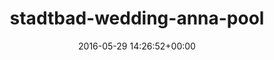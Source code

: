 ---
title:		"stadtbad-wedding-anna-pool"
type:		"photos"
mediatype:		"upload"
location:		"TBC"
date:		"2016-05-29 14:26:52+00:00"
album:		"abandoned"
filename:		"stadtbad-wedding-anna-pool.md"
series:		""
cl_public_id:		"abandoned/stadtbad-wedding-anna-pool"
cl_version:		1497000050
format:		"tiff"
bytes:		2100288
width:		810
height:		1440
colours:
- "#797C55"
- "#82836B"
- "#7C7155"
- "#46432A"
- "#C4C8AB"
- "#6C6A4A"
- "#404329"
- "#B5B781"
- "#847E66"
- "#CDD8CC"
- "#EBE6DF"
- "#333329"
- "#7D8A79"
- "#6F7854"
- "#BAB983"
exposure_mode:		"Auto"
program:		"Aperture-priority AE"
aperture:		"2.8"
focal_length:		"24.0 mm"
iso:		"100"
shutter_speed:		"1/25"
metering:		"Multi-segment"
flash:		"Off, Did not fire"
white_balance:		"Custom"
colour_temp:		"4400"
has_crop:		"true"
orientation:		"Horizontal (normal)"
camera_model:		"NIKON D800"
lens_info:		"24-70mm f/2.8"
artist:		"No artist info"
x_resolution:		"300"
y_resolution:		"300"
---